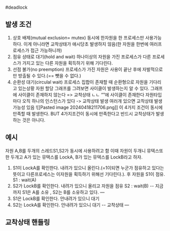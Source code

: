 #deadlock 
## 발생 조건
1. 상호 배제(mutual exclusion= mutex)
	동시에 한자원을 한 프로세스만 사용가능하다.
	이게 아니라면 교착상태가 애시당초 발생하지 않음(한 자원을 한번에 여러프로세스가 접근 가능하니까) 
2. 점유 상태로 대기(hold and wait)
	하나이상의 자원을 가진 프로세스가 다른 프로세스가 가지고 있는 다른 자원을 획득하기 위해 기다린다.
3. 선점 불가(no preemption)
	프로세스가 가진 자원은 사용이 끝난 후에 자발적으로만 방출될 수 있다.(== 뺏을 수 없다.)
4. 순환성 대기(circulal wait)
	프로세스 집합이 존재할 때 순환형으로 자원을 기다리고 있는상황
	자원 할당 그래프를 그려보면 사이클이 발생하는지 알 수 있다.
	그래프에 사이클이 존재하지 않는다 => 교착상태 ㄴㄴ
	“”에 사이클이 존재한다
		자원타입마다 오직 하나의 인스턴스가 있다 -> 교착상태 발생
		여러개 있으면 교착상태 발생 가능성 있음
	![[Pasted image 20240418211706.png]]
이 4가지 조건이 동시에 만족할 때 발생한다. BUT 4가지조건이 동시에 만족한다고 반드시 교착상태가 발생하는 것은 아니다.

## 예시
자원 A,B를 두개의 스레드S1,S2가 동시에 사용하려고 함
이때 자원이 두개니 뮤텍스또한 두개고 A가 있는 뮤택스를 LockA, B가 있는 뮤텍스를 LockB라고 하자.
1. S1이 LockA를 확인한다. 내려가 있으니 올린다.(=1이되면 누군가 점유하고 있다는 뜻이고 다른프로세스는 이자원을 획득하기 위해선 기다린다.). 후 자원을 S1이 점유. S1 : wait(A)
2. S2가 LockB를 확인한다. 내려가 있으니 올리고 자원을 점유 S2 : wait(B)
-- 지금까지 S1은 A를 소유 , S2는 B를 소유하고 있다. —
3. S1은 LockB를 확인한다. 안내려가 있으니 대기
4. S2는 LockA를 확인한다. 안내려가 있으니 대기
-- 교착상태 —

## 교착상태 핸들링